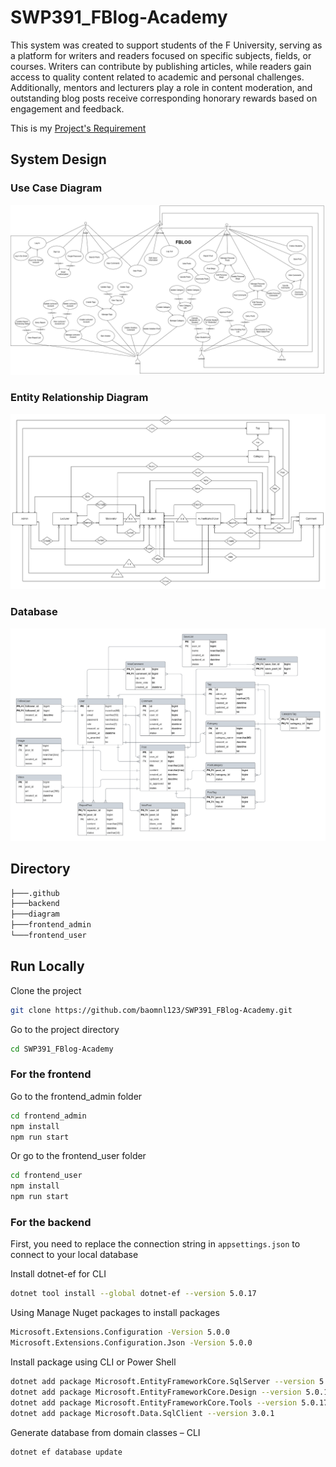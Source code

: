 
# SWP391_FBlog-Academy

This system was created to support students of the F University, serving as a platform for writers and readers focused on specific subjects, fields, or courses. Writers can contribute by publishing articles, while readers gain access to quality content related to academic and personal challenges. Additionally, mentors and lecturers play a role in content moderation, and outstanding blog posts receive corresponding honorary rewards based on engagement and feedback.

This is my [Project's Requirement](https://docs.google.com/spreadsheets/d/1QgbaDYhJ-orJ3kNxQvgAo9OHS8cuK-RVBKNzox8sdGY/edit?usp=sharing)

## System Design
### Use Case Diagram
![UseCaseDiagram](/diagram/FBlog-Academy_UseCaseDiagram.png)
### Entity Relationship Diagram
![ERD](/diagram/FBlog-Academy_ERD.png)
### Database
![Database](/diagram/FBlog-Academy_Database.png)

## Directory

```bash
├───.github
├───backend
├───diagram
├───frontend_admin
└───frontend_user
```
## Run Locally

Clone the project

```bash
git clone https://github.com/baomnl123/SWP391_FBlog-Academy.git
```

Go to the project directory

```bash
cd SWP391_FBlog-Academy
```

### For the frontend

Go to the frontend_admin folder

```bash
cd frontend_admin
npm install
npm run start
```

Or go to the frontend_user folder

```bash
cd frontend_user
npm install
npm run start
```

### For the backend

First, you need to replace the connection string in ```appsettings.json``` to connect to your local database

Install dotnet-ef for CLI

```bash
dotnet tool install --global dotnet-ef --version 5.0.17
```

Using Manage Nuget packages to install packages
```bash
Microsoft.Extensions.Configuration -Version 5.0.0
Microsoft.Extensions.Configuration.Json -Version 5.0.0
```

Install package using CLI or Power Shell
```bash
dotnet add package Microsoft.EntityFrameworkCore.SqlServer --version 5.0.17
dotnet add package Microsoft.EntityFrameworkCore.Design --version 5.0.17
dotnet add package Microsoft.EntityFrameworkCore.Tools --version 5.0.17
dotnet add package Microsoft.Data.SqlClient --version 3.0.1
```

Generate database from domain classes – CLI

```bash
dotnet ef database update
```
